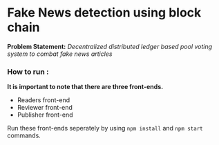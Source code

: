 # Fake News detection using block chain

**Problem Statement:** *Decentralized distributed ledger based pool voting system to combat fake news articles*

### How to run :

**It is important to note that there are three front-ends.**

- Readers front-end
- Reviewer front-end
- Publisher front-end

Run these front-ends seperately by using `npm install` and `npm start` commands.
